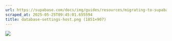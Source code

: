 ```yaml
---
url: https://supabase.com/docs/img/guides/resources/migrating-to-supabase/mysql/database-settings-host.png
scraped_at: 2025-05-25T09:45:01.655594
title: database-settings-host.png (1851×907)
---
```


![](https://supabase.com/docs/img/guides/resources/migrating-to-supabase/mysql/database-settings-host.png)


